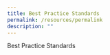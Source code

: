 ```yaml
---
title: Best Practice Standards
permalink: /resources/permalink
description: ""
---
```





Best Practice Standards